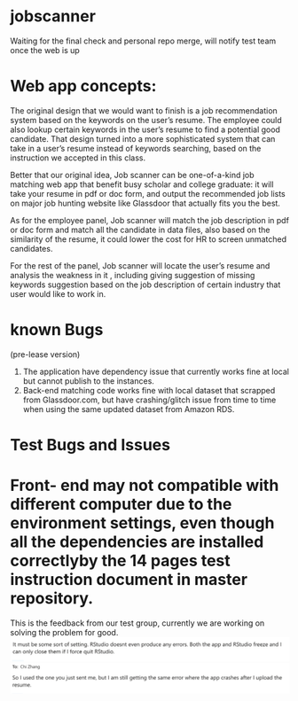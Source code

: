 # jobscanner

Waiting for the final check and personal repo merge, will notify test team once the web is up




# Web app concepts:


The original design that we would want to finish is a job recommendation system based on the keywords on the user’s resume. The employee could also lookup certain keywords in the user’s resume to find a potential good candidate. That design turned into a more sophisticated system that can take in a user’s resume instead of keywords searching, based on the instruction we accepted in this class. 

Better that our original idea, Job scanner can be one-of-a-kind job matching web app that benefit busy scholar and college graduate: it will take your resume in pdf or doc form, and output the recommended job lists on major job hunting website like Glassdoor that actually fits you the best. 

As for the employee panel, Job scanner will match the job description in pdf or doc form and match all the candidate in data files, also based on the similarity of the resume, it could lower the cost for HR to screen unmatched candidates.

For the rest of the panel, Job scanner will locate the user’s resume and analysis the weakness in it , including giving suggestion of missing keywords suggestion based on the job description of certain industry that user would like to work in. 

# known Bugs
(pre-lease version)

1. The application have dependency issue that currently works fine at local but cannot publish to the instances.
2. Back-end matching code works fine with local dataset that scrapped from Glassdoor.com, but have crashing/glitch issue from time to time when using the same updated dataset from Amazon RDS.

# Test Bugs and Issues
# Front- end may not compatible with different computer due to the environment settings, even though all the dependencies are installed correctlyby the 14 pages test instruction document in master repository. 
This is the feedback from our test group, currently we are working on solving the problem for good.
![alt text](https://github.com/Capstone-Projects-2020-Fall/jobscanner/blob/master/test%20picture/pic12.png)
![alt text](https://github.com/Capstone-Projects-2020-Fall/jobscanner/blob/master/test%20picture/pic13.png)


